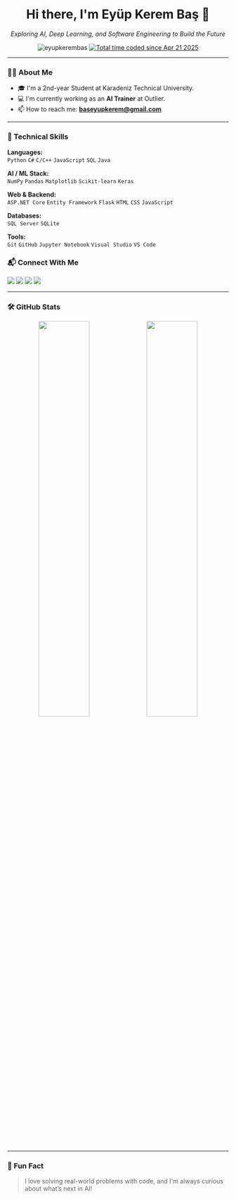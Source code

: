 <h1 align="center">Hi there, I'm Eyüp Kerem Baş 👋</h1>

<p align="center">
  <i>Exploring AI, Deep Learning, and Software Engineering to Build the Future</i>
</p>

<p align="center">
  <img src="https://komarev.com/ghpvc/?username=EyupKeremBas7&label=Profile%20views&color=0e75b6&style=flat" alt="eyupkerembas" />
   <a href="https://wakatime.com/@6fb8fbb7-8067-4abc-9be8-642f753b3825"><img src="https://wakatime.com/badge/user/6fb8fbb7-8067-4abc-9be8-642f753b3825.svg" alt="Total time coded since Apr 21 2025" /></a>
</p>



---

### 👨‍💻 About Me

- 🎓 I'm a 2nd-year Student at Karadeniz Technical University.
- 💻 I'm currently working as an **AI Trainer** at Outlier.
- 📫 How to reach me: **baseyupkerem@gmail.com**

---

### 🧠 Technical Skills

**Languages:**  
`Python` `C#` `C/C++` `JavaScript` `SQL` `Java`

**AI / ML Stack:**  
`NumPy` `Pandas` `Matplotlib` `Scikit-learn` `Keras`

**Web & Backend:**  
`ASP.NET Core` `Entity Framework` `Flask` `HTML` `CSS` `JavaScript`

**Databases:**  
`SQL Server` `SQLite`

**Tools:**  
`Git` `GitHub` `Jupyter Notebook` `Visual Studio` `VS Code`

### 📬 Connect With Me

<p align="left">
  <a href="mailto:baseyupkerem@gmail.com"><img src="https://img.shields.io/badge/Email-0078D4?style=for-the-badge&logo=gmail&logoColor=white"/></a>
  <a href="https://www.linkedin.com/in/eyup-kerem-bas-a83976295/"><img src="https://img.shields.io/badge/LinkedIn-0A66C2?style=for-the-badge&logo=linkedin&logoColor=white"/></a>
  <a href="https://medium.com/@baseyupkerem"><img src="https://img.shields.io/badge/Medium-000000?style=for-the-badge&logo=medium&logoColor=white"/></a>
  <a href="https://www.kaggle.com/eypkeremba"><img src="https://img.shields.io/badge/Kaggle-20BEFF?style=for-the-badge&logo=Kaggle&logoColor=white"/></a>
</p>

---

### 🛠️ GitHub Stats

<p align="center">
  <img src="https://github-readme-stats.vercel.app/api?username=EyupKeremBas7&show_icons=true&theme=white" width="48%"/>
  <img src="https://github-readme-streak-stats.herokuapp.com?user=EyupKeremBas7&theme=white" width="48%"/>
</p>

---

### 🧩 Fun Fact

> I love solving real-world problems with code, and I'm always curious about what’s next in AI!

